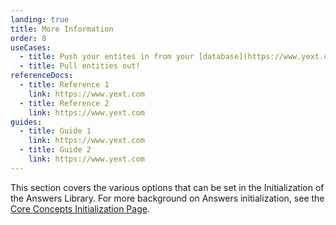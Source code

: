 ```yaml
---
landing: true
title: More Information
order: 8
useCases:
  - title: Push your entites in from your [database](https://www.yext.com)
  - title: Pull entities out!
referenceDocs:
  - title: Reference 1
    link: https://www.yext.com
  - title: Reference 2
    link: https://www.yext.com
guides:
  - title: Guide 1
    link: https://www.yext.com
  - title: Guide 2
    link: https://www.yext.com
---
```


This section covers the various options that can be set in the Initialization of the Answers Library. For more background on Answers initialization, see the [Core Concepts Initialization Page](/core-concepts/initialization).